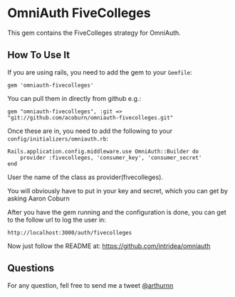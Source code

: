 OmniAuth FiveColleges
=====================

This gem contains the FiveColleges strategy for OmniAuth.

How To Use It
-------------

If you are using rails, you need to add the gem to your `Gemfile`:

    gem 'omniauth-fivecolleges'

You can pull them in directly from github e.g.:

    gem "omniauth-fivecolleges", :git => "git://github.com/acoburn/omniauth-fivecolleges.git"

Once these are in, you need to add the following to your `config/initializers/omniauth.rb`:

    Rails.application.config.middleware.use OmniAuth::Builder do
    	provider :fivecolleges, 'consumer_key', 'consumer_secret'
    end

User the name of the class as provider(fivecolleges).


You will obviously have to put in your key and secret, which you can get by asking Aaron Coburn


After you have the gem running and the configuration is done, you can get to the follow url to log the user in:

	http://localhost:3000/auth/fivecolleges

Now just follow the README at: https://github.com/intridea/omniauth

Questions
---------

For any question, fell free to send me a tweet [@arthurnn](http://twitter.com/aarondcoburn)

